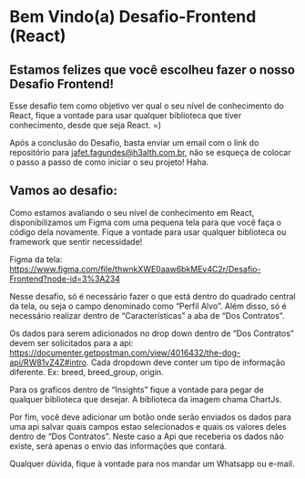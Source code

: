# Bem Vindo(a) Desafio-Frontend (React)

## Estamos felizes que você escolheu fazer o nosso Desafio Frontend!

Esse desafio tem como objetivo ver qual o seu nível de conhecimento do React, fique a vontade para usar qualquer biblioteca que tiver conhecimento, desde que seja React. =)

Após a conclusão do Desafio, basta enviar um email com o link do repositório para jafet.fagundes@h3alth.com.br, não se esqueça de colocar o passo a passo de como iniciar o seu projeto! Haha.

## Vamos ao desafio:

Como estamos avaliando o seu nível de conhecimento em React, disponibilizamos um Figma com uma pequena tela para que você faça o código dela novamente. Fique a vontade para usar qualquer biblioteca ou framework que sentir necessidade! 

Figma da tela: https://www.figma.com/file/thwnkXWE0aaw6bkMEv4C2r/Desafio-Frontend?node-id=3%3A234

Nesse desafio, só é necessário fazer o que está dentro do quadrado central da tela, ou seja o campo denominado como “Perfil Alvo”. Além disso, só é necessário realizar dentro de “Características” a aba de “Dos Contratos”.

Os dados para serem adicionados no drop down dentro de “Dos Contratos” devem ser solicitados para a api: https://documenter.getpostman.com/view/4016432/the-dog-api/RW81vZ4Z#intro. Cada dropdown deve conter um tipo de informação diferente. Ex: breed, breed_group, origin.

Para os graficos dentro de “Insights” fique a vontade para pegar de qualquer biblioteca que desejar. A biblioteca da imagem chama ChartJs.

Por fim, você deve adicionar um botão onde serão enviados os dados para uma api salvar quais campos estao selecionados e quais os valores deles dentro de “Dos Contratos”. Neste caso a Api que receberia os dados não existe, será apenas o envio das informações que contará.

Qualquer dúvida, fique à vontade para nos mandar um Whatsapp ou e-mail.
